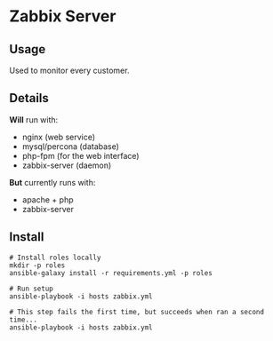 # Zabbix Server

## Usage

Used to monitor every customer.

## Details

**Will** run with:
- nginx (web service)
- mysql/percona (database)
- php-fpm (for the web interface)
- zabbix-server (daemon)

**But** currently runs with:
- apache + php
- zabbix-server

## Install

```
# Install roles locally
mkdir -p roles
ansible-galaxy install -r requirements.yml -p roles

# Run setup
ansible-playbook -i hosts zabbix.yml

# This step fails the first time, but succeeds when ran a second time...
ansible-playbook -i hosts zabbix.yml
```
